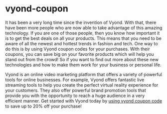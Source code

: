 # vyond-coupon
It has been a very long time since the invention of Vyond. With that, there have been more people who are now able to take advantage of this amazing technology. If you are one of those people, then you know how important it is to get the best deals on all your products. This means that you need to be aware of all the newest and hottest trends in fashion and tech. One way to do this is by using Vyond coupon codes for your purchases. With their coupons, you can save big on your favorite products which will help you stand out from the crowd! So if you want to find out more about these new technologies and how to make them work for your business or personal life.

Vyond is an online video marketing platform that offers a variety of powerful tools for online businesses. For example, Vyond offers fantastic live streaming tools to help you create the perfect virtual reality experience for your customers. They also offer powerful brand promotion tools that provide you with the opportunity to reach a huge audience in a very efficient manner. Get started with Vyond today by <a href="https://bestcoupon.store/coupons/vyond-coupon-code/">using vyond coupon code</a>
 to save up to 20% off your purchase!
